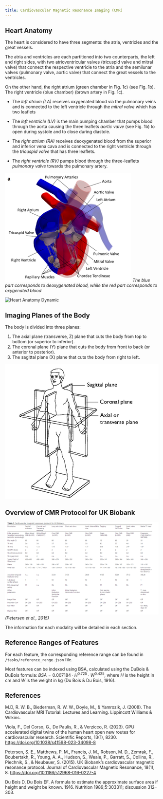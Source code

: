 ```yaml
---
title: Cardiovascular Magnetic Resonance Imaging (CMR)
---
```


## Heart Anatomy

The heart is considered to have three segments: the atria, ventricles and the great vessels.

The atria and ventricles are each partitioned into two counterparts, the left and right sides, with two atrioventricular valves (tricuspid valve and mitral valve) that connect the respective ventricle to the atria and the semilunar valves (pulmonary valve, aortic valve) that connect the great vessels to the ventricles.

On the other hand, the right atrium (green chamber in Fig. 1c)  (see Fig. 1b). The right ventricle (blue chamber)  (brown artery in Fig. 1c).

+ The *left atrium (LA)* receives oxygenated blood via the pulmonary veins and is connected to the left ventricle through the *mitral valve* which has two leaflets

+ The *left ventricle (LV)* is the main pumping chamber that pumps blood through the aorta causing the three leaflets *aortic valve* (see Fig. 1b) to open during systole and to close during diastole.

+ The *right atrium (RA)* receives deoxygenated blood from the superior and inferior vena cava and is connected to the right ventricle through the *tricuspid valve* that has three leaflets.

+ The *right ventricle (RV)* pumps blood through the three-leaflets *pulmonary valve* towards the pulmonary artery.

![Heart Anatomy Static](https://raw.githubusercontent.com/YuukiAS/ImageHost/main/heart/20241223115534112.png)
*The blue part corresponds to deoxygenated blood, while the red part corresponds to oxygenated blood*

![Heart Anatomy Dynamic](https://upload.wikimedia.org/wikipedia/commons/7/77/Blood_Circulation.gif?20130928190520)


## Imaging Planes of the Body

The body is divided into three planes:

1. The axial plane (transverse, Z) plane that cuts the body from top to bottom (or superior to inferior).
2. The coronal plane (Y) plane that cuts the body from front to back (or anterior to posterior).
3. The sagittal plane (X) plane that cuts the body from right to left.

![Imaging Plane](https://raw.githubusercontent.com/YuukiAS/ImageHost/main/heart/20241223120003134.png)


## Overview of CMR Protocol for UK Biobank

![UKB Protocol](https://raw.githubusercontent.com/YuukiAS/ImageHost/main/heart/20241223120308544.png)
*(Petersen et al., 2015)*

The information for each modality will be detailed in each section. 

## Reference Ranges of Features

For each feature, the corresponding reference range can be found in `/tasks/reference_range.json` file.

Most features can be indexed using BSA, calculated using the DuBois & DuBois formula: $BSA=0.007184\cdot H^{0.725}\cdot W^{0.425}$, where $H$ is the height in cm and $W$ is the weight in kg (Du Bois & Du Bois, 1916).

## References

M.D, R. W. B., Biederman, R. W. W., Doyle, M., & Yamrozik, J. (2008). The Cardiovascular MRI Tutorial: Lectures and Learning. Lippincott Williams & Wilkins.

Viola, F., Del Corso, G., De Paulis, R., & Verzicco, R. (2023). GPU accelerated digital twins of the human heart open new routes for cardiovascular research. Scientific Reports, 13(1), 8230. https://doi.org/10.1038/s41598-023-34098-8

Petersen, S. E., Matthews, P. M., Francis, J. M., Robson, M. D., Zemrak, F., Boubertakh, R., Young, A. A., Hudson, S., Weale, P., Garratt, S., Collins, R., Piechnik, S., & Neubauer, S. (2015). UK Biobank’s cardiovascular magnetic resonance protocol. Journal of Cardiovascular Magnetic Resonance, 18(1), 8. https://doi.org/10.1186/s12968-016-0227-4

Du Bois D, Du Bois EF. A formula to estimate the approximate surface area if height and weight be known. 1916. Nutrition 1989;5:303311; discussion 312–303.
